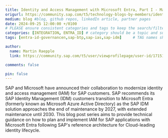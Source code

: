 ```yaml
---
title: Identity and Access Management with Microsoft Entra, Part I - Managing access to SAP BTP
origurl: https://community.sap.com/t5/technology-blogs-by-members/identity-and-access-management-with-microsoft-entra-part-i-managing-access/ba-p/13873276
medium: blog #blog, github repos, linkedIn article, partner pages
date: 2024-09-25 12:00:00 +/0100
# PLEASE ensure consistent categories and tags to keep the search/filtering meaningful!
categories: [INTEGRATION, ENTRA_ID] # category should be a topic and sub-category primary product
tags: [entra-id-governancen,sap-btp,sap-ias,sap-idm]     # TAG names should always be lowercase

author:
  name: Martin Raepple
  link: https://community.sap.com/t5/user/viewprofilepage/user-id/171519

comments: false

pin: false
---
```

SAP and Microsoft have announced their collaboration to modernize identity and access management (IAM) for SAP customers. SAP recommends its SAP Identity Management (IDM) customers transition to Microsoft Entra (formerly known as Microsoft Azure Active Directory) as the SAP IDM solution approaches the end of maintenance by 2027, with extended maintenance until 2030. This blog post series aims to provide technical guidance on how to plan and implement IAM for SAP applications with Microsoft Entra following SAP's reference architecture for Cloud-leading identity lifecycle.